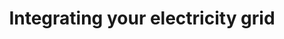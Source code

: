 ---
title: "Integrating your electricity grid"
description: "Learn how to add information about your electricity grid to Home Assistant home energy management."
---